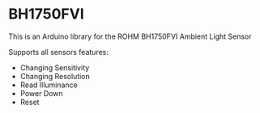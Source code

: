 # BH1750FVI
This is an Arduino library for the ROHM BH1750FVI Ambient Light Sensor

Supports all sensors features:
- Changing Sensitivity
- Changing Resolution
- Read Illuminance
- Power Down
- Reset
